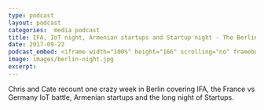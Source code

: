 ```yaml
---
type: podcast
layout: podcast
categories:  media podcast
title: IFA, IoT night, Armenian startups and Startup night - The Berlin week that was
date: 2017-09-22
podcast_embed: <iframe width="100%" height="166" scrolling="no" frameborder="no" src="https://w.soundcloud.com/player/?url=https%3A//api.soundcloud.com/tracks/343503515&amp;color=%23ff5500&amp;auto_play=false&amp;hide_related=false&amp;show_comments=true&amp;show_user=true&amp;show_reposts=false"></iframe>
image: images/berlin-night.jpg
excerpt:
---
```


Chris and Cate recount one crazy week in Berlin covering IFA, the France vs Germany IoT battle, Armenian startups and the long night of Startups.
